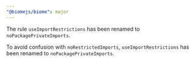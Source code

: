 ```yaml
---
"@biomejs/biome": major
---
```


The rule `useImportRestrictions` has been renamed to `noPackagePrivateImports`.

To avoid confusion with `noRestrictedImports`, `useImportRestrictions` has been
renamed to `noPackagePrivateImports`.
